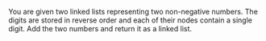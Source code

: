 You are given two linked lists representing two non-negative numbers. The digits are stored in reverse order and each of their nodes contain a single digit. Add the two numbers and return it as a linked list.